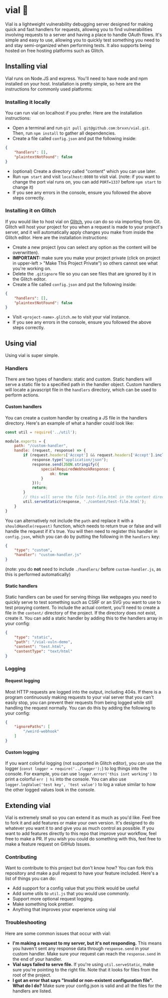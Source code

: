 # vial 🧪

Vial is a lightweight vulnerability debugging server designed for making quick and fast handlers for requests, allowing you to find vulnerabilities involving requests to a server and having a place to handle OAuth flows. It's simple and easy to use, allowing you to quickly test something you need to and stay semi-organized when performing tests. It also supports being hosted on free hosting platforms such as Glitch.

## Installing vial

Vial runs on Node.JS and express. You'll need to have node and npm installed on your host. Installation is pretty simple, so here are the instructions for commonly used platforms:

### Installing it locally

You can run vial on localhost if you prefer. Here are the installation instructions:

* Open a terminal and run `git pull git@github.com:brxxn/vial.git`. Then, run `npm install` to gather all dependencies.
* Create a file called `config.json` and put the following inside:

```json
{
    "handlers": [],
    "plaintextNotFound": false
}
```

* (optional) Create a directory called "content" which you can use later.
* Run `npm start` and visit `localhost:8080` to visit vial. (note: if you want to change the port vial runs on, you can add `PORT=1337` before `npm start` to change it)
* If you see any errors in the console, ensure you followed the above steps correctly.

### Installing it on Glitch

If you would like to host vial on [Glitch](https://glitch.com/), you can do so via importing from Git. Glitch will host your project for you when a request is made to your project's server, and it will automatically apply changes you make from inside the Glitch editor. Here are the installation instructions:

* Create a new project (you can select any option as the content will be overwritten).
* **IMPORTANT:** make sure you make your project private (click on project in upper-left > "Make This Project Private") so others cannot see what you're working on.
* Delete the `.gitignore` file so you can see files that are ignored by it in the Glitch editor.
* Create a file called `config.json` and put the following inside:

```json
{
    "handlers": [],
    "plaintextNotFound": false
}
```

* Visit `<project-name>.glitch.me` to visit your vial instance.
* If you see any errors in the console, ensure you followed the above steps correctly.

## Using vial

Using vial is super simple.

### Handlers

There are two types of handlers: static and custom. Static handlers will serve a static file to a specified path in the handler object. Custom handlers will locate a javascript file in the `handlers` directory, which can be used to perform actions.

#### Custom handlers

You can create a custom handler by creating a JS file in the handlers directory. Here's an example of what a handler could look like:

```js
const util = require('../util');

module.exports = {
    path: "/custom-handler",
    handle: (request, response) => {
        if (request.headers['Accept'] && request.headers['Accept'].includes('webhook-bot-thing')) {
            response.type("application/json");
            response.send(JSON.stringify({
                specialRequiredWebhookResponse: {
                    ok: true
                }
            }));
            return;
        }
        // this will serve the file test-file.html in the content directory of the project.
        util.serveStatic(response, './content/test-file.html');
    }
}
```

You can alternatively not include the `path` and replace it with a `shouldHandle(request)` function, which needs to return true or false and will handle the request if it's true. You will then need to register this handler in `config.json`, which you can do by putting the following in the `handlers` key:

```json
{
    "type": "custom",
    "handler": "custom-handler.js"
}
```

(note: you do **not** need to include `./handlers/` before `custom-handler.js`, as this is performed automatically)

#### Static handlers

Static handlers can be used for serving things like webpages you need to quickly serve to test something such as CSRF or an SVG you want to use to test proxying content. To include the actual content, you'll need to create a file in the `content/` directory of the project. If the directory does not exist, create it. You can add a static handler by adding this to the handlers array in your config:

```json
{
    "type": "static",
    "path": "/vial-vuln-demo",
    "content": "test.html",
    "contentType": "text/html"
}
```

### Logging

#### Request logging

Most HTTP requests are logged into the output, including 404s. If there is a program continuously making requests to your vial server that you can't easily stop, you can prevent their requests from being logged while still handling the request normally. You can do this by adding the following to your config:

```json
{
    "ignorePaths": [
        "/weird-webhook"
    ]
}
```

#### Custom logging

If you want colorful logging (not supported in Glitch editor), you can use the logger (`const logger = require('../logger');`) to log things into the console. For example, you can use `logger.error('this isnt working')` to print a colorful `err | hi` into the console. You can also use `logger.logValue('test key', 'test value')` to log a value similar to how the other logged values look in the console.

## Extending vial

Vial is extremely small so you can extend it as much as you'd like. Feel free to fork it and add features or make your own version. It's designed to do whatever you want it to and give you as much control as possible. If you want to add features directly to this repo that improve your workflow, feel free to make a PR. If you wish you could do something with this, feel free to make a feature request on GitHub Issues.

### Contributing

Want to contribute to this project but don't know how? You can fork this repository and make a pull request to have your feature included. Here's a list of things you can do:

* Add support for a config value that you think would be useful
* Add some utils to `util.js` that you would use commonly.
* Support more optional request logging.
* Make something look prettier.
* Anything that improves your experience using vial

### Troubleshooting

Here are some common issues that occur with vial:

* **I'm making a request to my server, but it's not responding.** This means you haven't sent any response data through `response.send` in your custom handler. Make sure your request can reach the `response.send` in the end of your handler.
* **Vial says failed to serve file.** If you're using `util.serveStatic`, make sure you're pointing to the right file. Note that it looks for files from the root of the project.
* **I got an error that says "Invalid or non-existent configuration file". What do I do?** Make sure your config.json is valid and all the files for the handlers are listed.